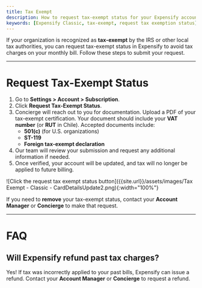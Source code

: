 ```yaml
---
title: Tax Exempt
description: How to request tax-exempt status for your Expensify account if your organization is recognized by the IRS or other local tax authorities.
keywords: [Expensify Classic, tax-exempt, request tax exemption status]
---
```

<div id="expensify-classic" markdown="1">

If your organization is recognized as **tax-exempt** by the IRS or other local tax authorities, you can request tax-exempt status in Expensify to avoid tax charges on your monthly bill. Follow these steps to submit your request.

---

# Request Tax-Exempt Status

1. Go to **Settings > Account > Subscription**.
2. Click **Request Tax-Exempt Status**.
3. Concierge will reach out to you for documentation. Upload a PDF of your tax-exempt certification. Your document should include your **VAT number** (or **RUT** in Chile). Accepted documents include:
   - **501(c)** (for U.S. organizations)
   - **ST-119**
   - **Foreign tax-exempt declaration**
4. Our team will review your submission and request any additional information if needed.
5. Once verified, your account will be updated, and tax will no longer be applied to future billing.

![Click the request tax exempt status button]({{site.url}}/assets/images/Tax Exempt - Classic - CardDetailsUpdate2.png){:width="100%"}

If you need to **remove** your tax-exempt status, contact your **Account Manager** or **Concierge** to make that request.

---

# FAQ

## Will Expensify refund past tax charges?

Yes! If tax was incorrectly applied to your past bills, Expensify can issue a refund. Contact your **Account Manager** or **Concierge** to request a refund.

</div>

